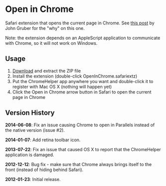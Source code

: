 # Open in Chrome

Safari extension that opens the current page in Chrome. See [this post](http://daringfireball.net/2010/11/flash_free_and_cheating_with_google_chrome) by John Gruber for the "why" on this one.

Note: the extension depends on an AppleScript application to communicate with Chrome, so it will not work on Windows.

## Usage

1. [Download](https://github.com/lhagan/Open-in-Chrome/zipball/master) and extract the ZIP file
2. Install the extension (double-click OpenInChrome.safariextz)
3. Put the ChromeHelper app anywhere you want and double-click it to register with Mac OS X (nothing will happen yet)
4. Click the Open in Chrome arrow button in Safari to open the current page in Chrome

## Version History

**2014-06-08**: Fix an issue causing Chrome to open in Parallels instead of the native version (issue #2).

**2014-01-07**: Add retina toolbar icon.

**2013-07-22**: Fix an issue that caused OS X to report that the ChromeHelper application is damaged.

**2012-12-12**: Bug fix - make sure that Chrome always brings itself to the front (instead of hiding behind Safari).

**2012-01-23**: Initial release.